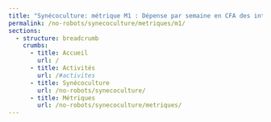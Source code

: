 ```yaml
---
title: "Synécoculture: métrique M1 : Dépense par semaine en CFA des intrants chimiques"
permalink: /no-robots/synecoculture/metriques/m1/
sections:
  - structure: breadcrumb
    crumbs:
      - title: Accueil
        url: /
      - title: Activités
        url: /#activites
      - title: Synécoculture
        url: /no-robots/synecoculture/
      - title: Métriques
        url: /no-robots/synecoculture/metriques/
---
```

